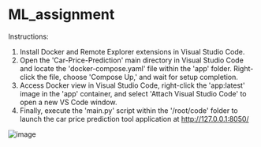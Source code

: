 # ML_assignment

Instructions:

1. Install Docker and Remote Explorer extensions in Visual Studio Code.
2. Open the 'Car-Price-Prediction' main directory in Visual Studio Code and locate the 'docker-compose.yaml' file within the 'app' folder. Right-click the file, choose 'Compose Up,' and wait for setup completion.
3. Access Docker view in Visual Studio Code, right-click the 'app:latest' image in the 'app' container, and select 'Attach Visual Studio Code' to open a new VS Code window.
4. Finally, execute the 'main.py' script within the '/root/code' folder to launch the car price prediction tool application at http://127.0.0.1:8050/

![image](https://github.com/Maria-Rumki/ML_assignment/assets/123534384/382115b9-1c35-4ff9-8c8e-28524872411d)
